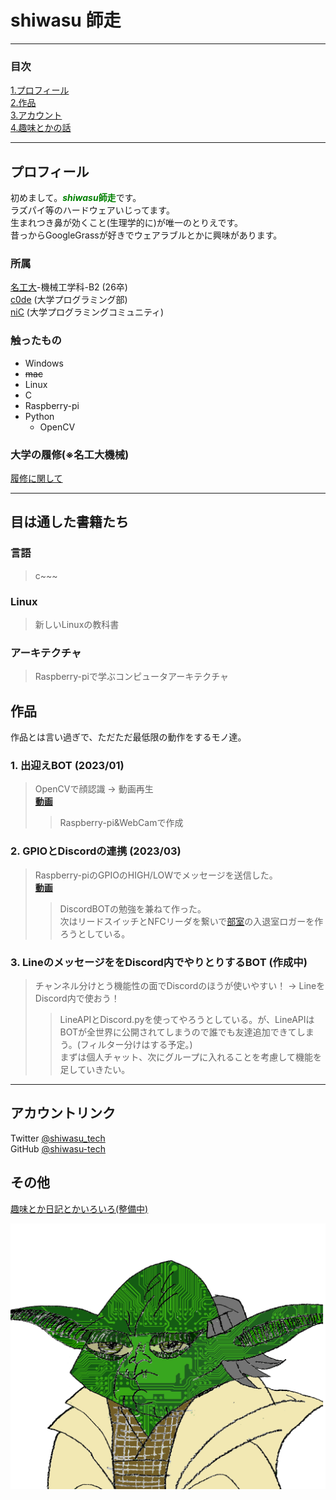 # **shiwasu  師走**

---
### 目次
[1.プロフィール](#プロフィール)<br>[2.作品](#作品)<br>[3.アカウント](#アカウントリンク)<br>[4.趣味とかの話](#その他)

---

## **プロフィール**

初めまして。<span style="color: green; ">***shiwasu*****師走**</span>です。<br>ラズパイ等のハードウェアいじってます。<br>生まれつき鼻が効くこと(生理学的に)が唯一のとりえです。<br>昔っからGoogleGrassが好きでウェアラブルとかに興味があります。
### **所属**
[名工大](https://www.nitech.ac.jp/)-機械工学科-B2 (26卒)<br>[c0de](https://twitter.com/c0demattari) (大学プログラミング部)<br>[niC](https://twitter.com/nitechCreate) (大学プログラミングコミュニティ)<br>

### **触ったもの**
- Windows
- ~~mac~~
- Linux
- C
- Raspberry-pi
- Python
    - OpenCV

### **大学の履修**(※名工大機械)
[履修に関して](major.md)

---
## **目は通した書籍たち**

### 言語
> c~~~

### Linux
> 新しいLinuxの教科書

### アーキテクチャ
> Raspberry-piで学ぶコンピュータアーキテクチャ

## **作品**
作品とは言い過ぎで、ただただ最低限の動作をするモノ達。

### 1. 出迎えBOT (2023/01)
> OpenCVで顔認識 -> 動画再生<br>[__動画__](https://twitter.com/shiwasu_tech/status/1646877675628396544)
>> Raspberry-pi&WebCamで作成

### 2. GPIOとDiscordの連携 (2023/03)
> Raspberry-piのGPIOのHIGH/LOWでメッセージを送信した。<br>[__動画__](https://twitter.com/shiwasu_tech/status/1640382350239633408)
>> DiscordBOTの勉強を兼ねて作った。<br>次はリードスイッチとNFCリーダを繋いで[部室](https://twitter.com/c0demattari)の入退室ロガーを作ろうとしている。


### 3. LineのメッセージををDiscord内でやりとりするBOT (作成中)
> チャンネル分けとう機能性の面でDiscordのほうが使いやすい！ -> LineをDiscord内で使おう！
>> LineAPIとDiscord.pyを使ってやろうとしている。が、LineAPIはBOTが全世界に公開されてしまうので誰でも友達追加できてしまう。(フィルター分けはする予定。)<br>まずは個人チャット、次にグループに入れることを考慮して機能を足していきたい。


---

## **アカウントリンク**

Twitter [@shiwasu_tech](https://twitter.com/shiwasu_tech)<br>GitHub [@shiwasu-tech](https://github.com/shiwasu-tech)

## その他
[趣味とか日記とかいろいろ(整備中)](hobby.md)

![](images/shiwasu_icon.png)
